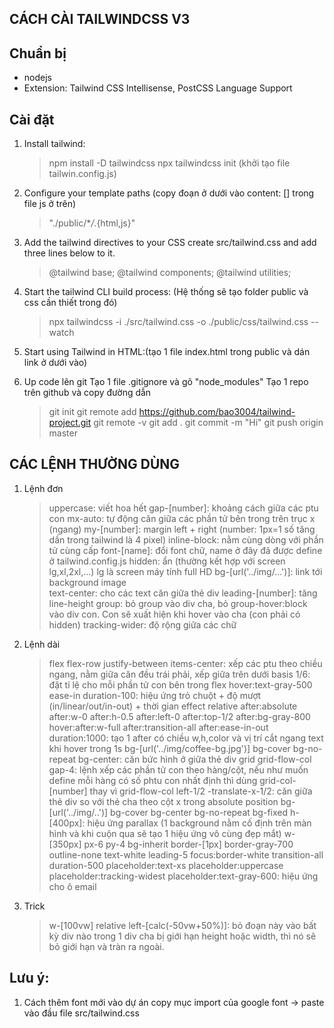 ## CÁCH CÀI TAILWINDCSS V3

## Chuẩn bị

- nodejs
- Extension: Tailwind CSS Intellisense, PostCSS Language Support

## Cài đặt

1. Install tailwind:

   > npm install -D tailwindcss
   > npx tailwindcss init
   > (khởi tạo file tailwin.config.js)

2. Configure your template paths (copy đoạn ở dưới vào content: [] trong file js ở trên)

   > "./public/\*_/_.{html,js}"

3. Add the tailwind directives to your CSS
   create src/tailwind.css and add three lines below to it.

   > @tailwind base;
   > @tailwind components;
   > @tailwind utilities;

4. Start the tailwind CLI build process: (Hệ thống sẽ tạo folder public và css cần thiết trong đó)

   > npx tailwindcss -i ./src/tailwind.css -o ./public/css/tailwind.css --watch

5. Start using Tailwind in HTML:(tạo 1 file index.html trong public và dán link ở dưới vào)

   > <link href="./tailwind.css" rel="stylesheet">

6. Up code lên git
   Tạo 1 file .gitignore và gõ "node_modules"
   Tạo 1 repo trên github và copy đường dẫn
   > git init
   > git remote add https://github.com/bao3004/tailwind-project.git
   > git remote -v
   > git add .
   > git commit -m "Hi"
   > git push origin master

## CÁC LỆNH THƯỜNG DÙNG

1.  Lệnh đơn

    > uppercase: viết hoa hết
    > gap-[number]: khoảng cách giữa các ptu con
    > mx-auto: tự động căn giữa các phần tử bên trong trên trục x (ngang)
    > my-[number]: margin left + right (number: 1px=1 số tăng dần trong tailwind là 4 pixel)
    > inline-block: nằm cùng dòng với phần tử cùng cấp
    > font-[name]: đổi font chữ, name ở đây đã được define ở tailwind.config.js
    > hidden: ẩn (thường kết hợp với screen lg,xl,2xl,...) lg là screen máy tính full HD
    > bg-[url('../img/...')]: link tới background image  
    > text-center: cho các text căn giữa thẻ div
    > leading-[number]: tăng line-height
    > group: bỏ group vào div cha, bỏ group-hover:block vào div con. Con sẽ xuất hiện khi hover vào cha (con phải có hidden)
    > tracking-wider: độ rộng giữa các chữ

2.  Lệnh dài

    > flex flex-row justify-between items-center: xếp các ptu theo chiều ngang, nằm giữa căn đều trái phải, xếp giữa trên dưới
    > basis 1/6: đặt tỉ lệ cho mỗi phần tử con bên trong flex
    > hover:text-gray-500 ease-in duration-100: hiệu ứng trỏ chuột + độ mượt (in/linear/out/in-out) + thời gian effect
    > relative after:absolute after:w-0 after:h-0.5 after:left-0 after:top-1/2 after:bg-gray-800
    > hover:after:w-full after:transition-all after:ease-in-out duration:1000: tạo 1 after có chiều w,h,color và vị trí cắt ngang text khi hover trong 1s
    > bg-[url('../img/coffee-bg.jpg')] bg-cover bg-no-repeat bg-center: căn bức hình ở giữa thẻ div
    > grid grid-flow-col gap-4: lệnh xếp các phần tử con theo hàng/cột, nếu như muốn define mỗi hàng có số phtu con nhất định thì dùng grid-col-[number] thay vì grid-flow-col
    > left-1/2 -translate-x-1/2: căn giữa thẻ div so với thẻ cha theo cột x trong absolute position
    > bg-[url('../img/..')] bg-cover bg-center bg-no-repeat bg-fixed h-[400px]: hiệu ứng parallax (1 background nằm cố định trên màn hình và khi cuộn qua sẽ tạo 1 hiệu ứng vô cùng đẹp mắt)
    > w-[350px] px-6 py-4 bg-inherit border-[1px] border-gray-700
    outline-none text-white leading-5 focus:border-white transition-all duration-500 placeholder:text-xs
    placeholder:uppercase placeholder:tracking-widest placeholder:text-gray-600: hiệu ứng cho ô email

3.  Trick
    > w-[100vw] relative left-[calc(-50vw+50%)]: bỏ đoạn này vào bất kỳ div nào trong 1 div cha bị giới hạn height hoặc width, thì nó sẽ bỏ giới hạn và tràn ra ngoài.

## Lưu ý:

1. Cách thêm font mới vào dự án
   copy mục import của google font -> paste vào đầu file src/tailwind.css
